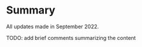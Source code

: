 Summary
===============================

All updates made in September 2022.

TODO: add brief comments summarizing the content
